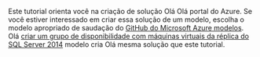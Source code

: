 Este tutorial orienta você na criação de solução Olá Olá portal do Azure. Se você estiver interessado em criar essa solução de um modelo, escolha o modelo apropriado de saudação do [GitHub do Microsoft Azure modelos](http://github.com/Azure/azure-quickstart-templates). Olá [criar um grupo de disponibilidade com máquinas virtuais da réplica do SQL Server 2014](http://github.com/Azure/azure-quickstart-templates/tree/master/sqlvm-alwayson-cluster) modelo cria Olá mesma solução que este tutorial. 

